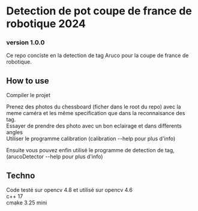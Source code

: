# Detection de pot coupe de france de robotique 2024  

### version 1.0.0

Ce repo conciste en la detection de tag Aruco pour la coupe de france de robotique.  

## How to use  
Compiler le projet  
  
Prenez des photos du chessboard (ficher dans le root du repo) avec la meme caméra et les même specification que dans la reconnaisance des tag.  
Essayer de prendre des photo avec un bon eclairage et dans differents angles  
Utiliser le programme calibration (calibration --help pour plus d'info)  
  
Ensuite vous pouvez enfin utilisé le programme de detection de tag, (arucoDetector --help pour plus d'info)


## Techno

Code testé sur opencv 4.8 et utilisé sur opencv 4.6  
c++ 17  
cmake 3.25 mini  
